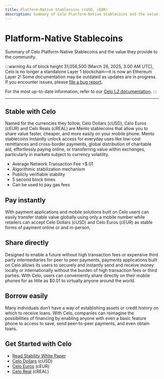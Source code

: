 ```yaml
---
title: Platform-Native Stablecoins (cUSD, cEUR)
description: Summary of Celo Platform-Native Stablecoins and the value they provide to the community.
---
```


# Platform-Native Stablecoins

Summary of Celo Platform-Native Stablecoins and the value they provide to the community.

:::warning
As of block height 31,056,500 (March 26, 2025, 3:00 AM UTC), Celo is no longer a standalone Layer 1 blockchain—it is now an Ethereum Layer 2!
Some documentation may be outdated as updates are in progress. If you encounter issues, please [file a bug report](https://github.com/celo-org/docs/issues/new/choose).

For the most up-to-date information, refer to our [Celo L2 documentation](https://docs.celo.org/cel2).
:::

---

## Stable with Celo

Named for the currencies they follow, Celo Dollars (cUSD), Celo Euros (cEUR) and Celo Reals (cREAL) are Mento stablecoins that allow you to share value faster, cheaper, and more easily on your mobile phone. Mento stablecoins instantly unlock access for everyday uses like low-cost remittances and cross-border payments, global distribution of charitable aid, effortlessly paying online, or transferring value within exchanges, particularly in markets subject to currency volatility.

- Average Network Transaction Fee &lt;$.01
- Algorithmic stabilization mechanism
- Publicly verifiable stability
- 5 second block times
- Can be used to pay gas fees

## Pay instantly

With payment applications and mobile solutions built on Celo users can easily transfer stable value globally using only a mobile number while retailers can accept Celo Dollars (cUSD) and Celo Euros (cEUR) as stable forms of payment online or and in-person,

## Share directly

Designed to enable a future without high transaction fees or expensive third party intermediaries for peer to peer payments, payments applications built on Celo allows its users to securely and instantly send and receive money locally or internationally without the burden of high transaction fees or third parties. With Celo, users can conveniently share directly on their mobile phones for as little as $0.01 to virtually anyone around the world.

## Borrow easily

Many individuals don’t have a way of establishing assets or credit history on which to receive loans. With Celo, companies can reimagine the possibilities of financing by enabling anyone with even a basic feature phone to access to save, send peer-to-peer payments, and even obtain loans.

## Get Started with Celo

- [Read Stability White Paper](https://celo.org/papers)
- [Celo Dollars](https://medium.com/celoorg/celo-dollars-powerful-new-digital-money-in-circulation-b4147eda2d10) (cUSD)
- [Celo Euros](https://medium.com/celoorg/deutsche-telekom-joins-celo-ecosystem-as-the-first-mobile-carrier-amid-launch-of-ceur-stablecoin-2b79aae38540) (cEUR)
- [Celo Real](https://medium.com/celoorg/celo-launches-the-creal-stablecoin-11da0d560c1c) (cREAL)
